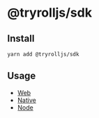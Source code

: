 # @tryrolljs/sdk

## Install

```sh
yarn add @tryrolljs/sdk
```

## Usage

- [Web](/examples/example-oauth-client/)
- [Native](/examples/example-native-oauth-client/)
- [Node](/examples/example-node-client/)